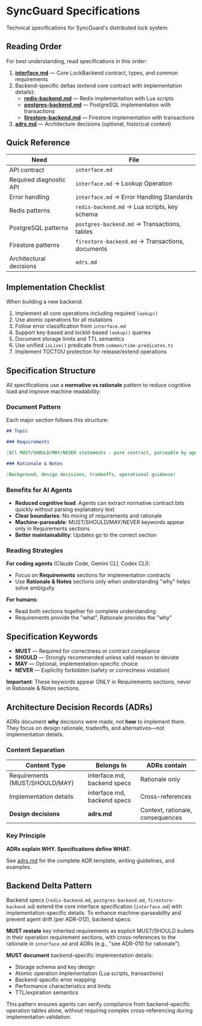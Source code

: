 # SyncGuard Specifications

Technical specifications for SyncGuard's distributed lock system.

## Reading Order

For best understanding, read specifications in this order:

1. **[interface.md](./interface.md)** — Core LockBackend contract, types, and common requirements
2. Backend-specific deltas (extend core contract with implementation details):
   - **[redis-backend.md](./redis-backend.md)** — Redis implementation with Lua scripts
   - **[postgres-backend.md](./postgres-backend.md)** — PostgreSQL implementation with transactions
   - **[firestore-backend.md](./firestore-backend.md)** — Firestore implementation with transactions
3. **[adrs.md](./adrs.md)** — Architecture decisions (optional, historical context)

## Quick Reference

| Need                    | File                                             |
| ----------------------- | ------------------------------------------------ |
| API contract            | `interface.md`                                   |
| Required diagnostic API | `interface.md` → Lookup Operation                |
| Error handling          | `interface.md` → Error Handling Standards        |
| Redis patterns          | `redis-backend.md` → Lua scripts, key schema     |
| PostgreSQL patterns     | `postgres-backend.md` → Transactions, tables     |
| Firestore patterns      | `firestore-backend.md` → Transactions, documents |
| Architectural decisions | `adrs.md`                                        |

## Implementation Checklist

When building a new backend:

1. Implement all core operations including required `lookup()`
2. Use atomic operations for all mutations
3. Follow error classification from `interface.md`
4. Support key-based and lockId-based `lookup()` queries
5. Document storage limits and TTL semantics
6. Use unified `isLive()` predicate from `common/time-predicates.ts`
7. Implement TOCTOU protection for release/extend operations

## Specification Structure

All specifications use a **normative vs rationale** pattern to reduce cognitive load and improve machine readability:

### Document Pattern

Each major section follows this structure:

```markdown
## Topic

### Requirements

[All MUST/SHOULD/MAY/NEVER statements - pure contract, parseable by agents]

### Rationale & Notes

[Background, design decisions, tradeoffs, operational guidance]
```

### Benefits for AI Agents

- **Reduced cognitive load**: Agents can extract normative contract bits quickly without parsing explanatory text
- **Clear boundaries**: No mixing of requirements and rationale
- **Machine-parseable**: MUST/SHOULD/MAY/NEVER keywords appear only in Requirements sections
- **Better maintainability**: Updates go to the correct section

### Reading Strategies

**For coding agents** (Claude Code, Gemini CLI, Codex CLI):

- Focus on **Requirements** sections for implementation contracts
- Use **Rationale & Notes** sections only when understanding "why" helps solve ambiguity

**For humans**:

- Read both sections together for complete understanding
- Requirements provide the "what", Rationale provides the "why"

## Specification Keywords

- **MUST** — Required for correctness or contract compliance
- **SHOULD** — Strongly recommended unless valid reason to deviate
- **MAY** — Optional, implementation-specific choice
- **NEVER** — Explicitly forbidden (safety or correctness violation)

**Important**: These keywords appear ONLY in Requirements sections, never in Rationale & Notes sections.

## Architecture Decision Records (ADRs)

ADRs document **why** decisions were made, not **how** to implement them. They focus on design rationale, tradeoffs, and alternatives—not implementation details.

### Content Separation

| Content Type                   | Belongs In                  | ADRs contain                     |
| ------------------------------ | --------------------------- | -------------------------------- |
| Requirements (MUST/SHOULD/MAY) | interface.md, backend specs | Rationale only                   |
| Implementation details         | interface.md, backend specs | Cross-references                 |
| **Design decisions**           | **adrs.md**                 | Context, rationale, consequences |

### Key Principle

**ADRs explain WHY. Specifications define WHAT.**

See [adrs.md](./adrs.md) for the complete ADR template, writing guidelines, and examples.

## Backend Delta Pattern

Backend specs (`redis-backend.md`, `postgres-backend.md`, `firestore-backend.md`) extend the core interface specification (`interface.md`) with implementation-specific details. To enhance machine-parseability and prevent agent drift (per ADR-012), backend specs:

**MUST restate** key inherited requirements as explicit MUST/SHOULD bullets in their operation requirement sections, with cross-references to the rationale in `interface.md` and ADRs (e.g., "see ADR-010 for rationale").

**MUST document** backend-specific implementation details:

- Storage schema and key design
- Atomic operation implementation (Lua scripts, transactions)
- Backend-specific error mapping
- Performance characteristics and limits
- TTL/expiration semantics

This pattern ensures agents can verify compliance from backend-specific operation tables alone, without requiring complex cross-referencing during implementation validation.
